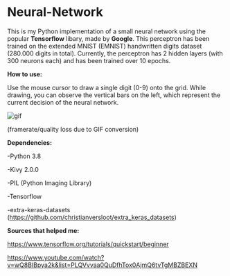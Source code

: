 # Neural-Network
This is my Python implementation of a small neural network using the popular <b>Tensorflow</b> libary, made by <b>Google</b>.
This perceptron has been trained on the extended MNIST (EMNIST) handwritten digits dataset (280.000 digits in total).
Currently, the perceptron has 2 hidden layers (with 300 neurons each) and has been trained over 10 epochs.

<b>How to use: </b>

Use the mouse cursor to draw a single digit (0-9) onto the grid. While drawing, you can observe the vertical bars on the left, which
represent the current decision of the neural network.

![gif](https://media.giphy.com/media/zyrncvyZos8SJ2977x/giphy.gif)

(framerate/quality loss due to GIF conversion)

<b>Dependencies:</b>

-Python 3.8

-Kivy 2.0.0

-PIL (Python Imaging Library)

-Tensorflow

-extra-keras-datasets (https://github.com/christianversloot/extra_keras_datasets)

<b>Sources that helped me: </b>

https://www.tensorflow.org/tutorials/quickstart/beginner

https://www.youtube.com/watch?v=wQ8BIBpya2k&list=PLQVvvaa0QuDfhTox0AjmQ6tvTgMBZBEXN
